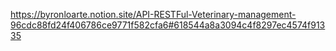 https://byronloarte.notion.site/API-RESTFul-Veterinary-management-96cdc88fd24f406786ce9771f582cfa6#618544a8a3094c4f8297ec4574f91335
